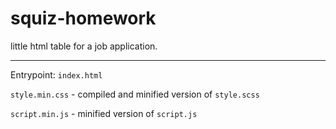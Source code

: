 # squiz-homework
little html table for a job application.

---

Entrypoint: `index.html` 

`style.min.css` - compiled and minified version of `style.scss`

`script.min.js` - minified version of `script.js`
